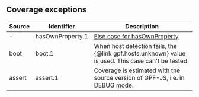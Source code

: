 ## Coverage exceptions

Source | Identifier | Description
------ | ---------- | -----------
 - | hasOwnProperty.1 | [Else case for hasOwnProperty](https://github.com/gotwarlost/istanbul/blob/master/ignoring-code-for-coverage.md#ignore-an-else-path)
boot | boot.1 | When host detection fails, the {@link gpf.hosts.unknown} value is used. This case can't be tested. 
assert | assert.1 | Coverage is estimated with the source version of GPF-JS, i.e. in DEBUG mode.
